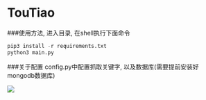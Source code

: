# TouTiao
###使用方法, 进入目录, 在shell执行下面命令
```python
pip3 install -r requirements.txt
python3 main.py
```
###关于配置
config.py中配置抓取关键字, 以及数据库(需要提前安装好mongodb数据库)

![](https://s1.ax1x.com/2018/01/02/ppVBZQ.png)
